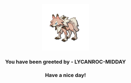 <p align="center">
            <img src="https://raw.githubusercontent.com/PokeAPI/sprites/master/sprites/pokemon/745.png" width="150" height="150">
          </p>
          <h3 align="center">You have been greeted by - <b>LYCANROC-MIDDAY</b></h3>
          <h3 align="center">Have a nice day!</h3>
